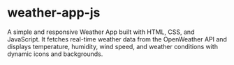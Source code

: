 # weather-app-js
A simple and responsive Weather App built with HTML, CSS, and JavaScript.  It fetches real-time weather data from the OpenWeather API and displays temperature, humidity, wind speed, and weather conditions with dynamic icons and backgrounds.
